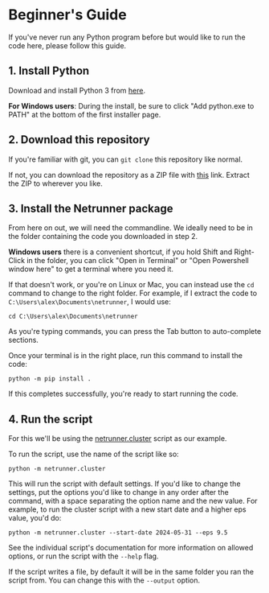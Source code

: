 # Beginner's Guide

If you've never run any Python program before but would like to run the code here, please follow this guide.

## 1. Install Python

Download and install Python 3 from [here](https://www.python.org/downloads/).

**For Windows users**: During the install, be sure to click "Add python.exe to PATH" at the bottom of the first installer page.

## 2. Download this repository

If you're familiar with git, you can `git clone` this repository like normal.

If not, you can download the repository as a ZIP file with [this](https://github.com/kirbyUK/netrunner/archive/refs/heads/master.zip) link. Extract the ZIP to wherever you like.

## 3. Install the Netrunner package

From here on out, we will need the commandline. We ideally need to be in the folder containing the code you downloaded in step 2.

**Windows users** there is a convenient shortcut, if you hold Shift and Right-Click in the folder, you can click "Open in Terminal" or "Open Powershell window here" to get a terminal where you need it.

If that doesn't work, or you're on Linux or Mac, you can instead use the `cd` command to change to the right folder. For example, if I extract the code to `C:\Users\alex\Documents\netrunner`, I would use:

```
cd C:\Users\alex\Documents\netrunner
```

As you're typing commands, you can press the Tab button to auto-complete sections.

Once your terminal is in the right place, run this command to install the code:

```
python -m pip install .
```

If this completes successfully, you're ready to start running the code.

## 4. Run the script

For this we'll be using the [netrunner.cluster](https://github.com/kirbyUK/netrunner/tree/master/netrunner/cluster) script as our example.

To run the script, use the name of the script like so:

```
python -m netrunner.cluster
```

This will run the script with default settings. If you'd like to change the settings, put the options you'd like to change in any order after the command, with a space separating the option name and the new value. For example, to run the cluster script with a new start date and a higher eps value, you'd do:

```
python -m netrunner.cluster --start-date 2024-05-31 --eps 9.5
```

See the individual script's documentation for more information on allowed options, or run the script with the `--help` flag.

If the script writes a file, by default it will be in the same folder you ran the script from. You can change this with the `--output` option.
